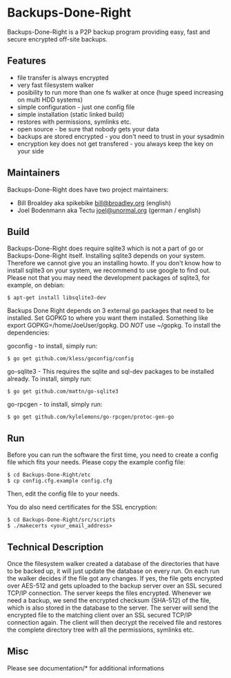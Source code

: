 # Backups-Done-Right

Backups-Done-Right is a P2P backup program providing easy, fast and secure encrypted off-site backups.


## Features

* file transfer is always encrypted
* very fast filesystem walker
* posibility to run more than one fs walker at once (huge speed increasing on multi HDD systems)
* simple configuration - just one config file
* simple installation (static linked build)
* restores with permissions, symlinks etc.
* open source - be sure that nobody gets your data
* backups are stored encrypted - you don't need to trust in your sysadmin
* encryption key does not get transfered - you always keep the key on your side


## Maintainers

Backups-Done-Right does have two project maintainers:

* Bill Broaldey   aka spikebike	<bill@broadley.org>	(english)
* Joel Bodenmann  aka Tectu	<joel@unormal.org>	(german / english)


## Build

Backups-Done-Right does require sqlite3 which is not a part of go or Backups-Done-Right itself. 
Installing sqlite3 depends on your system. Therefore we cannot give you an installing howto. If you don't know how to install sqlite3 on your system, we recommend to use google to find out. Please not that you may need the development packages of sqlite3, for example, on debian: 

	$ apt-get install libsqlite3-dev

Backups Done Right depends on 3 external go packages that need to be installed.  Set GOPKG to where you want them installed.  Something like export GOPKG=/home/JoeUser/gopkg.  DO *NOT* use ~/gopkg.  To install the dependencies:

goconfig - to install, simply run:

	$ go get github.com/kless/goconfig/config


go-sqlite3 - This requires the sqlite and sql-dev packages to be installed already.  To install, simply run:

	$ go get github.com/mattn/go-sqlite3


go-rpcgen - to install, simply run:

	$ go get github.com/kylelemons/go-rpcgen/protoc-gen-go


## Run

Before you can run the software the first time, you need to create a config file which fits your needs. Please copy the example config file:

	$ cd Backups-Done-Right/etc
	$ cp config.cfg.example config.cfg

Then, edit the config file to your needs.

You do also need certificates for the SSL encryption:

	$ cd Backups-Done-Right/src/scripts
	$ ./makecerts <your_email_address>


## Technical Description

Once the filesystem walker created a database of the directories that have to be backed up, it will just update the database on every run. On each run the walker decides if the file got any changes. If yes, the file gets encrypted over AES-512 and gets uploaded to the backup server over an SSL secured TCP/IP connection. The server keeps the files encrypted.
Whenever we need a backup, we send the encrypted checksum (SHA-512) of the file, which is also stored in the database to the server. The server will send the encrypted file to the matching client over an SSL secured TCP/IP connection again. The client will then decrypt the received file and restores the complete directory tree with all the permissions, symlinks etc.


## Misc

Please see documentation/* for additional informations

